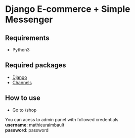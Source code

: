 # Django E-commerce + Simple Messenger

## Requirements 
- Python3

## Required packages 
- [Django](https://www.djangoproject.com/) 
- [Channels](https://channels.readthedocs.io/en/stable/installation.html)

## How to use 

- Go to /shop

You can acess to admin panel with followed credentials <br>
**username**: mathieuraimbault <br>
**password**: password



